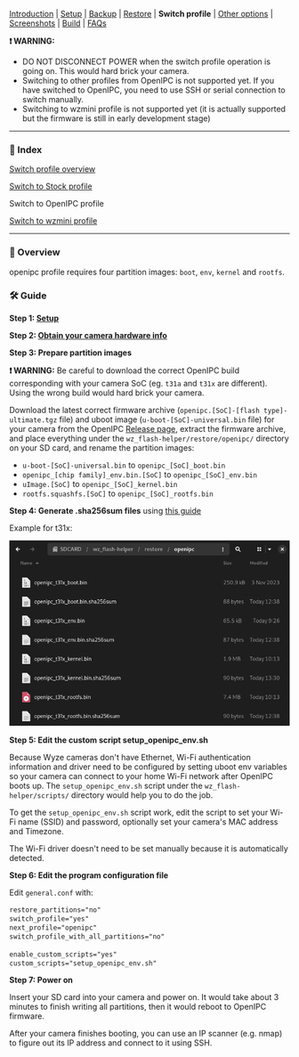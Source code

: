 
[Introduction](README.md) | [Setup](README_setup.md) | [Backup](README_backup.md) | [Restore](README_restore.md) | **Switch profile** | [Other options](README_other_options.md) | [Screenshots](README_screenshots.md) | [Build](README_build.md) | [FAQs](README_FAQs.md)


**❗ WARNING:**
- DO NOT DISCONNECT POWER when the switch profile operation is going on. This would hard brick your camera.
- Switching to other profiles from OpenIPC is not supported yet. If you have switched to OpenIPC, you need to use SSH or serial connection to switch manually.
- Switching to wzmini profile is not supported yet (it is actually supported but the firmware is still in early development stage)

-----

### 📄 Index

[Switch profile overview](README_switch_profile.md)

[Switch to Stock profile](README_switch_profile_stock.md)

Switch to OpenIPC profile

[Switch to wzmini profile](README_switch_profile_wzmini.md)

-----

### 📖 Overview

openipc profile requires four partition images: `boot`, `env`, `kernel` and `rootfs`.

### 🛠️ Guide

**Step 1: [Setup](README_setup.md)**

**Step 2: [Obtain your camera hardware info](https://github.com/archandanime/wz_flash-helper/blob/main/docs/README_FAQs.md#how-can-i-obtain-my-camera-hardware-info)**

**Step 3: Prepare partition images**

**❗ WARNING:** Be careful to download the correct OpenIPC build corresponding with your camera SoC (eg. `t31a` and `t31x` are different). Using the wrong build would hard brick your camera.

Download the latest correct firmware archive (`openipc.[SoC]-[flash type]-ultimate.tgz`  file) and uboot image (`u-boot-[SoC]-universal.bin` file) for your camera from the OpenIPC [Release page](https://github.com/OpenIPC/firmware/releases/tag/latest), extract the firmware archive, and place everything under the `wz_flash-helper/restore/openipc/` directory on your SD card, and rename the partition images:

- `u-boot-[SoC]-universal.bin` to `openipc_[SoC]_boot.bin`
- `openipc_[chip family]_env.bin.[SoC]` to `openipc_[SoC]_env.bin`
- `uImage.[SoC]` to `openipc_[SoC]_kernel.bin`
- `rootfs.squashfs.[SoC]` to `openipc_[SoC]_rootfs.bin`

**Step 4: Generate .sha256sum files** using [this guide](https://github.com/archandanime/wz_flash-helper/blob/main/docs/README_FAQs.md#how-can-i-generate-sha256sum-files-for-partition-images)

Example for t31x:

![Alt text](https://raw.githubusercontent.com/archandanime/wz_flash-helper/main/images/switch_profile_openipc.png)

**Step 5: Edit the custom script setup_openipc_env.sh**

Because Wyze cameras don't have Ethernet, Wi-Fi authentication information and driver need to be configured by setting uboot env variables so your camera can connect to your home Wi-Fi network after OpenIPC boots up. The `setup_openipc_env.sh` script under the `wz_flash-helper/scripts/` directory would help you to do the job.

To get the `setup_openipc_env.sh` script work, edit the script to set your Wi-Fi name (SSID) and password, optionally set your camera's MAC address and Timezone.

The Wi-Fi driver doesn't need to be set manually because it is automatically detected.

**Step 6: Edit the program configuration file**

Edit `general.conf` with:
```
restore_partitions="no"
switch_profile="yes"
next_profile="openipc"
switch_profile_with_all_partitions="no"

enable_custom_scripts="yes"
custom_scripts="setup_openipc_env.sh"
```

**Step 7: Power on**

Insert your SD card into your camera and power on. It would take about 3 minutes to finish writing all partitions, then it would reboot to OpenIPC firmware.

After your camera finishes booting, you can use an IP scanner (e.g. nmap) to figure out its IP address and connect to it using SSH.
